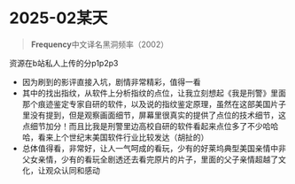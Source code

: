# 2025-02某天

> **Frequency**中文译名黑洞频率（2002）

资源在b站私人上传的分p1p2p3

- 因为刷到的影评直接入坑，剧情非常精彩，值得一看
- 其中的找出指纹，从软件上分析指纹的点位，让我立刻想起《我是刑警》里面那个痕迹鉴定专家自研的软件，以及说的指纹鉴定原理，虽然在这部美国片子里没有提到，但是观察画面细节，屏幕里很真实的提供了点位的技术细节，这点细节加分！而且比我是刑警里边高校自研的软件看起来点位多了不少哈哈哈，看来上个世纪末美国软件行业比较发达（胡扯的）
- 总体值得看，非常好，让人一气呵成的看玩，少有的好莱坞典型美国亲情中非父女亲情，少有的看玩全剧透还去看完原片的片子，里面的父子亲情超越了文化，让观众认同和感动